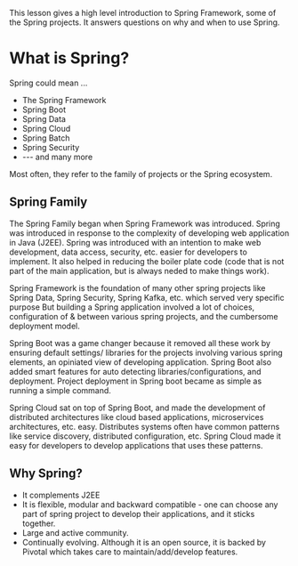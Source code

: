 This lesson gives a high level introduction to Spring Framework, some of the Spring projects. It answers questions on why and when to use Spring.

# What is Spring?

Spring could mean ...
* The Spring Framework
* Spring Boot
* Spring Data
* Spring Cloud
* Spring Batch
* Spring Security
* --- and many more

Most often, they refer to the family of projects or the Spring ecosystem.

## Spring Family
The Spring Family began when Spring Framework was introduced. Spring was introduced in response to the complexity of developing web application in Java (J2EE). Spring was introduced with an intention to make web development, data access, security, etc. easier for developers to implement. It also helped in reducing the boiler plate code (code that is not part of the main application, but is always neded to make things work).

Spring Framework is the foundation of many other spring projects like Spring Data, Spring Security, Spring Kafka, etc. which served very specific purpose But building a Spring application involved a lot of choices, configuration of & between various spring projects, and the cumbersome deployment model. 

Spring Boot was a game changer because it removed all these work by ensuring default settings/ libraries for the projects involving various spring elements, an opiniated view of developing application. Spring Boot also added smart features for auto detecting libraries/configurations, and deployment. Project deployment in Spring boot became as simple as running a simple command.

Spring Cloud sat on top of Spring Boot, and made the development of distributed architectures like cloud based applications, microservices architectures, etc. easy. Distributes systems often have common patterns like service discovery, distributed configuration, etc. Spring Cloud made it easy for developers to develop applications that uses these patterns.

## Why Spring?

* It complements J2EE
* It is flexible, modular and backward compatible - one can choose any part of spring project to develop their applications, and it sticks together.
* Large and active community.
* Continually evolving. Although it is an open source, it is backed by Pivotal which takes care to maintain/add/develop features.